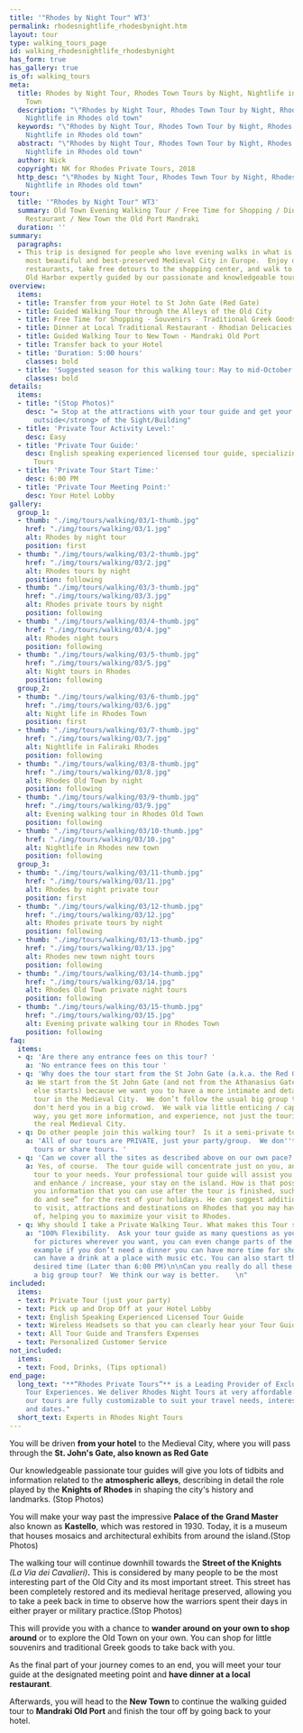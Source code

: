 ```yaml
---
title: '"Rhodes by Night Tour" WT3'
permalink: rhodesnightlife_rhodesbynight.htm
layout: tour
type: walking_tours_page
id: walking_rhodesnightlife_rhodesbynight
has_form: true
has_gallery: true
is_of: walking_tours
meta:
  title: Rhodes by Night Tour, Rhodes Town Tours by Night, Nightlife in Rhodes Old
    Town
  description: "\"Rhodes by Night Tour, Rhodes Town Tour by Night, Rhodes Night Tours,
    Nightlife in Rhodes old town"
  keywords: "\"Rhodes by Night Tour, Rhodes Town Tour by Night, Rhodes Night Tours,
    Nightlife in Rhodes old town"
  abstract: "\"Rhodes by Night Tour, Rhodes Town Tour by Night, Rhodes Night Tours,
    Nightlife in Rhodes old town"
  author: Nick
  copyright: NK for Rhodes Private Tours, 2018
  http_desc: "\"Rhodes by Night Tour, Rhodes Town Tour by Night, Rhodes Night Tours,
    Nightlife in Rhodes old town"
tour:
  title: '"Rhodes by Night Tour" WT3'
  summary: Old Town Evening Walking Tour / Free Time for Shopping / Dinner at a Local
    Restaurant / New Town τhe Old Port Mandraki
  duration: ''
summary:
  paragraphs:
  - This trip is designed for people who love evening walks in what is known as the
    most beautiful and best-preserved Medieval City in Europe.  Enjoy dinners at local
    restaurants, take free detours to the shopping center, and walk to New City and
    Old Harbor expertly guided by our passionate and knowledgeable tour guides.
overview:
  items:
  - title: Transfer from your Hotel to St John Gate (Red Gate)
  - title: Guided Walking Tour through the Alleys of the Old City
  - title: Free Time for Shopping - Souvenirs - Traditional Greek Goods
  - title: Dinner at Local Traditional Restaurant - Rhodian Delicacies
  - title: Guided Walking Tour to New Town - Mandraki Old Port
  - title: Transfer back to your Hotel
  - title: 'Duration: 5:00 hours'
    classes: bold
  - title: 'Suggested season for this walking tour: May to mid-October'
    classes: bold
details:
  items:
  - title: "(Stop Photos)"
    desc: "= Stop at the attractions with your tour guide and get your photos <strong>from
      outside</strong> of the Sight/Building"
  - title: 'Private Tour Activity Level:'
    desc: Easy
  - title: 'Private Tour Guide:'
    desc: English speaking experienced licensed tour guide, specializing in Private
      Tours
  - title: 'Private Tour Start Time:'
    desc: 6:00 PM
  - title: 'Private Tour Meeting Point:'
    desc: Your Hotel Lobby
gallery:
  group_1:
  - thumb: "./img/tours/walking/03/1-thumb.jpg"
    href: "./img/tours/walking/03/1.jpg"
    alt: Rhodes by night tour
    position: first
  - thumb: "./img/tours/walking/03/2-thumb.jpg"
    href: "./img/tours/walking/03/2.jpg"
    alt: Rhodes tours by night
    position: following
  - thumb: "./img/tours/walking/03/3-thumb.jpg"
    href: "./img/tours/walking/03/3.jpg"
    alt: Rhodes private tours by night
    position: following
  - thumb: "./img/tours/walking/03/4-thumb.jpg"
    href: "./img/tours/walking/03/4.jpg"
    alt: Rhodes night tours
    position: following
  - thumb: "./img/tours/walking/03/5-thumb.jpg"
    href: "./img/tours/walking/03/5.jpg"
    alt: Night tours in Rhodes
    position: following
  group_2:
  - thumb: "./img/tours/walking/03/6-thumb.jpg"
    href: "./img/tours/walking/03/6.jpg"
    alt: Night life in Rhodes Town
    position: first
  - thumb: "./img/tours/walking/03/7-thumb.jpg"
    href: "./img/tours/walking/03/7.jpg"
    alt: Nightlife in Faliraki Rhodes
    position: following
  - thumb: "./img/tours/walking/03/8-thumb.jpg"
    href: "./img/tours/walking/03/8.jpg"
    alt: Rhodes Old Town by night
    position: following
  - thumb: "./img/tours/walking/03/9-thumb.jpg"
    href: "./img/tours/walking/03/9.jpg"
    alt: Evening walking tour in Rhodes Old Town
    position: following
  - thumb: "./img/tours/walking/03/10-thumb.jpg"
    href: "./img/tours/walking/03/10.jpg"
    alt: Nightlife in Rhodes new town
    position: following
  group_3:
  - thumb: "./img/tours/walking/03/11-thumb.jpg"
    href: "./img/tours/walking/03/11.jpg"
    alt: Rhodes by night private tour
    position: first
  - thumb: "./img/tours/walking/03/12-thumb.jpg"
    href: "./img/tours/walking/03/12.jpg"
    alt: Rhodes private tours by night
    position: following
  - thumb: "./img/tours/walking/03/13-thumb.jpg"
    href: "./img/tours/walking/03/13.jpg"
    alt: Rhodes new town night tours
    position: following
  - thumb: "./img/tours/walking/03/14-thumb.jpg"
    href: "./img/tours/walking/03/14.jpg"
    alt: Rhodes Old Town private night tours
    position: following
  - thumb: "./img/tours/walking/03/15-thumb.jpg"
    href: "./img/tours/walking/03/15.jpg"
    alt: Evening private walking tour in Rhodes Town
    position: following
faq:
  items:
  - q: 'Are there any entrance fees on this tour? '
    a: 'No entrance fees on this tour '
  - q: 'Why does the tour start from the St John Gate (a.k.a. the Red Gate)? '
    a: We start from the St John Gate (and not from the Athanasius Gate where everybody
      else starts) because we want you to have a more intimate and detailed walking
      tour in the Medieval City.  We don’t follow the usual big group tour routes.  We
      don't herd you in a big crowd.  We walk via little enticing / captivating alleys.  That
      way, you get more information, and experience, not just the tourist areas, but
      the real Medieval City.
  - q: Do other people join this walking tour?  Is it a semi-private tour?
    a: 'All of our tours are PRIVATE, just your party/group.  We don''t provide semi-private
      tours or share tours. '
  - q: 'Can we cover all the sites as described above on our own pace? '
    a: Yes, of course.  The tour guide will concentrate just on you, and adjust the
      tour to your needs. Your professional tour guide will assist you as a friend
      and enhance / increase, your stay on the island. How is that possible?  By giving
      you information that you can use after the tour is finished, such as ”what to
      do and see” for the rest of your holidays. He can suggest additional places
      to visit, attractions and destinations on Rhodes that you may have never heard
      of, helping you to maximize your visit to Rhodes.
  - q: Why should I take a Private Walking Tour. What makes this Tour stand out?
    a: "100% Flexibility.  Ask your tour guide as many questions as you wish, stop
      for pictures wherever you want, you can even change parts of the program, for
      example if you don’t need a dinner you can have more time for shopping or you
      can have a drink at a place with music etc. You can also start the tour at your
      desired time (Later than 6:00 PM)\n\nCan you really do all these things with
      a big group tour?  We think our way is better.    \n"
included:
  items:
  - text: Private Tour (just your party)
  - text: Pick up and Drop Off at your Hotel Lobby
  - text: English Speaking Experienced Licensed Tour Guide
  - text: Wireless Headsets so that you can clearly hear your Tour Guide
  - text: All Tour Guide and Transfers Expenses
  - text: Personalized Customer Service
not_included:
  items:
  - text: Food, Drinks, (Tips optional)
end_page:
  long_text: "**“Rhodes Private Tours”** is a Leading Provider of Exclusive and Personalized
    Tour Experiences. We deliver Rhodes Night Tours at very affordable rates. All
    our tours are fully customizable to suit your travel needs, interests, schedules,
    and dates."
  short_text: Experts in Rhodes Night Tours
---
```


You will be driven **from your hotel** to the Medieval City, where you will pass through the **St. John's Gate, also known as Red Gate**

Our knowledgeable passionate tour guides will give you lots of tidbits and information related to the **atmospheric alleys**, describing in detail the role played by the **Knights of Rhodes** in shaping the city's history and landmarks. (Stop Photos)

You will make your way past the impressive **Palace of the** **Grand Master** also known as **Kastello**, which was restored in 1930. Today, it is a museum that houses mosaics and architectural exhibits from around the island.(Stop Photos)

The walking tour will continue downhill towards the **Street of the Knights** _(La Via dei Cavalieri)**.**_  This is considered by many people to be the most interesting part of the Old City and its most important street. This street has been completely restored and its medieval heritage preserved, allowing you to take a peek back in time to observe how the warriors spent their days in either prayer or military practice.(Stop Photos)

This will provide you with a chance to **wander around on your own to shop around** or to explore the Old Town on your own. You can shop for little souvenirs and traditional Greek goods to take back with you.

As the final part of your journey comes to an end, you will meet your tour guide at the designated meeting point and **have dinner at a local restaurant**.

Afterwards, you will head to the **New Town** to continue the walking guided tour to **Mandraki Old Port** and finish the tour off by going back to your hotel.